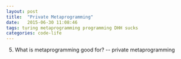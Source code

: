 ```yaml
---
layout: post
title:  "Private Metaprogramming"
date:   2015-06-30 11:08:46
tags: turing metaprogramming programming DHH sucks
categories: code-life
---
```


5. What is metaprogramming good for? -- private metaprogramming
